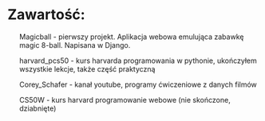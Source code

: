 <h1> Zawartość: </h1>
<ul> Magicball - pierwszy projekt. Aplikacja webowa emulująca zabawkę magic 8-ball. Napisana w Django. </ul>
<ul> harvard_pcs50 - kurs harvarda programowania w pythonie, ukończyłem wszystkie lekcje, także część praktyczną</ul>
<ul> Corey_Schafer - kanał youtube, programy ćwiczeniowe z danych filmów </ul>
<ul> CS50W - kurs harvard programowanie webowe (nie skończone, dziabnięte) </ul>


